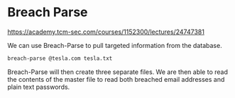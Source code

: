 # Breach Parse
https://academy.tcm-sec.com/courses/1152300/lectures/24747381

We can use Breach-Parse to pull targeted information from the database.
```sh
breach-parse @tesla.com tesla.txt
```

Breach-Parse will then create three separate files. We are then able to read the contents of the master file to read both breached email addresses and plain text passwords.